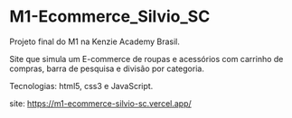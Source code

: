 # M1-Ecommerce_Silvio_SC
Projeto final do M1 na Kenzie Academy Brasil. 

Site que simula um E-commerce de roupas e acessórios com carrinho de compras, barra de pesquisa e divisão por categoria.

Tecnologias: html5, css3 e JavaScript.

site: https://m1-ecommerce-silvio-sc.vercel.app/
